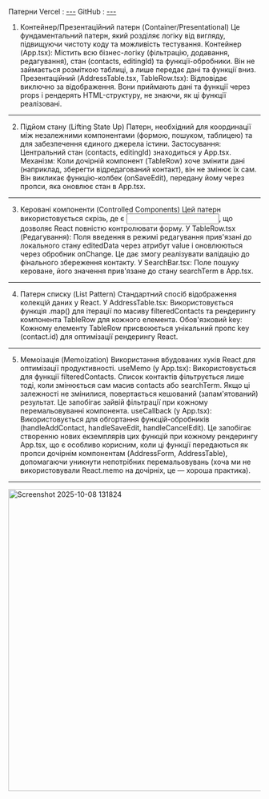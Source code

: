 Патерни
Vercel : [---](https://address-book-theta.vercel.app/)
GitHub : [---](https://github.com/Stanislav-creator-bin-h/Address-Book.git)
1. Контейнер/Презентаційний патерн (Container/Presentational)
Це фундаментальний патерн, який розділяє логіку від вигляду, підвищуючи чистоту коду та можливість тестування.
Контейнер (App.tsx): Містить всю бізнес-логіку (фільтрацію, додавання, редагування), стан (contacts, editingId) та функції-обробники. Він не займається розміткою таблиці, а лише передає дані та функції вниз.
Презентаційний (AddressTable.tsx, TableRow.tsx): Відповідає виключно за відображення. Вони приймають дані та функції через props і рендерять HTML-структуру, не знаючи, як ці функції реалізовані.

---

2. Підйом стану (Lifting State Up)
Патерн, необхідний для координації між незалежними компонентами (формою, пошуком, таблицею) та для забезпечення єдиного джерела істини.
Застосування: Центральний стан (contacts, editingId) знаходиться у App.tsx.
Механізм: Коли дочірній компонент (TableRow) хоче змінити дані (наприклад, зберегти відредагований контакт), він не змінює їх сам. Він викликає функцію-колбек (onSaveEdit), передану йому через пропси, яка оновлює стан в App.tsx.

---

3. Керовані компоненти (Controlled Components)
Цей патерн використовується скрізь, де є <input>, що дозволяє React повністю контролювати форму.
У TableRow.tsx (Редагування): Поля введення в режимі редагування прив'язані до локального стану editedData через атрибут value і оновлюються через обробник onChange. Це дає змогу реалізувати валідацію до фінального збереження контакту.
У SearchBar.tsx: Поле пошуку кероване, його значення прив'язане до стану searchTerm в App.tsx.

---

4. Патерн списку (List Pattern)
Стандартний спосіб відображення колекцій даних у React.
У AddressTable.tsx: Використовується функція .map() для ітерації по масиву filteredContacts та рендерингу компонента TableRow для кожного елемента.
Обов'язковий key: Кожному елементу TableRow присвоюється унікальний пропс key (contact.id) для оптимізації рендерингу React.

---

5. Мемоізація (Memoization)
Використання вбудованих хуків React для оптимізації продуктивності.
useMemo (у App.tsx): Використовується для функції filteredContacts. Список контактів фільтрується лише тоді, коли змінюється сам масив contacts або searchTerm. Якщо ці залежності не змінилися, повертається кешований (запам'ятований) результат. Це запобігає зайвій фільтрації при кожному перемальовуванні компонента.
useCallback (у App.tsx): Використовується для обгортання функцій-обробників (handleAddContact, handleSaveEdit, handleCancelEdit). Це запобігає створенню нових екземплярів цих функцій при кожному рендерингу App.tsx, що є особливо корисним, коли ці функції передаються як пропси дочірнім компонентам (AddressForm, AddressTable), допомагаючи уникнути непотрібних перемальовувань (хоча ми не використовували React.memo на дочірніх, це — хороша практика).

---

<img width="698" height="603" alt="Screenshot 2025-10-08 131824" src="https://github.com/user-attachments/assets/9b7b95b2-e789-45d8-ade0-de8c87d6e0c6" />
